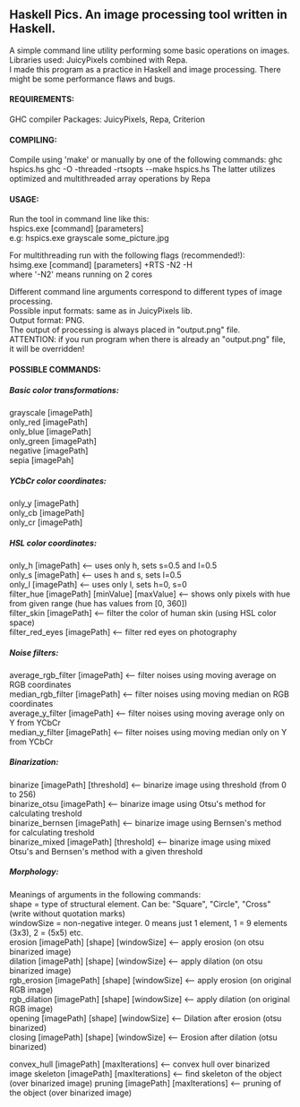 ## Haskell Pics. An image processing tool written in Haskell.

A simple command line utility performing some basic operations on images.  
Libraries used: JuicyPixels combined with Repa.  
I made this program as a practice in Haskell and image processing. There might be some performance flaws and bugs.


#### REQUIREMENTS:

GHC compiler
Packages: JuicyPixels, Repa, Criterion


#### COMPILING:

Compile using 'make' or manually by one of the following commands:
ghc hspics.hs
ghc -O -threaded -rtsopts --make hspics.hs
The latter utilizes optimized and multithreaded array operations by Repa


#### USAGE:

Run the tool in command line like this:  
hspics.exe [command] [parameters]  
e.g: hspics.exe grayscale some_picture.jpg  

For multithreading run with the following flags (recommended!):  
hsimg.exe [command] [parameters] +RTS -N2 -H  
where '-N2' means running on 2 cores  

Different command line arguments correspond to different types of image processing.  
Possible input formats: same as in JuicyPixels lib.  
Output format: PNG.  
The output of processing is always placed in "output.png" file.  
ATTENTION: if you run program when there is already an "output.png" file, it will be overridden!  


#### POSSIBLE COMMANDS:

##### Basic color transformations:

grayscale [imagePath]  
only_red [imagePath]  
only_blue [imagePath]  
only_green [imagePath]  
negative [imagePath]  
sepia [imagePah] 

##### YCbCr color coordinates: 
only_y [imagePath]  
only_cb [imagePath]  
only_cr [imagePath]  

##### HSL color coordinates:  
only_h [imagePath]  <-- uses only h, sets s=0.5 and l=0.5  
only_s [imagePath]  <-- uses h and s, sets l=0.5  
only_l [imagePath]  <-- uses only l, sets h=0, s=0  
filter_hue [imagePath] [minValue] [maxValue]  <-- shows only pixels with hue from given range (hue has values from [0, 360])  
filter_skin [imagePath]  <-- filter the color of human skin (using HSL color space)  
filter_red_eyes [imagePath]  <-- filter red eyes on photography  

##### Noise filters:  
average_rgb_filter [imagePath]  <-- filter noises using moving average on RGB coordinates  
median_rgb_filter [imagePath]  <-- filter noises using moving median on RGB coordinates  
average_y_filter [imagePath]  <-- filter noises using moving average only on Y from YCbCr  
median_y_filter [imagePath]  <-- filter noises using moving median only on Y from YCbCr  

##### Binarization:  
binarize [imagePath] [threshold] <-- binarize image using threshold (from 0 to 256)  
binarize_otsu [imagePath] <-- binarize image using Otsu's method for calculating treshold  
binarize_bernsen [imagePath] <-- binarize image using Bernsen's method for calculating treshold  
binarize_mixed [imagePath] [threshold] <-- binarize image using mixed Otsu's and Bernsen's method with a given threshold

##### Morphology:  
Meanings of arguments in the following commands:  
shape = type of structural element. Can be: "Square", "Circle", "Cross" (write without quotation marks)  
windowSize = non-negative integer. 0 means just 1 element, 1 = 9 elements (3x3), 2 = (5x5) etc.  
erosion [imagePath] [shape] [windowSize] <-- apply erosion (on otsu binarized image)  
dilation [imagePath] [shape] [windowSize] <-- apply dilation (on otsu binarized image)  
rgb_erosion [imagePath] [shape] [windowSize] <-- apply erosion (on original RGB image)  
rgb_dilation [imagePath] [shape] [windowSize] <-- apply dilation (on original RGB image)  
opening [imagePath] [shape] [windowSize] <-- Dilation after erosion (otsu binarized)  
closing [imagePath] [shape] [windowSize] <-- Erosion after dilation (otsu binarized)  

convex_hull [imagePath] [maxIterations] <-- convex hull over binarized image
skeleton [imagePath] [maxIterations] <-- find skeleton of the object (over binarized image)
pruning [imagePath] [maxIterations] <-- pruning of the object (over binarized image)
